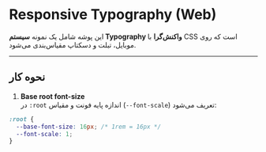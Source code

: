 # Responsive Typography (Web)

این پوشه شامل یک نمونه **سیستم Typography واکنش‌گرا** با CSS است که روی موبایل، تبلت و دسکتاپ مقیاس‌بندی می‌شود.

---

## نحوه کار

1. **Base root font-size**  
   در `:root` اندازه پایه فونت و مقیاس (`--font-scale`) تعریف می‌شود:

```css
:root {
  --base-font-size: 16px; /* 1rem = 16px */
  --font-scale: 1;
}
```
